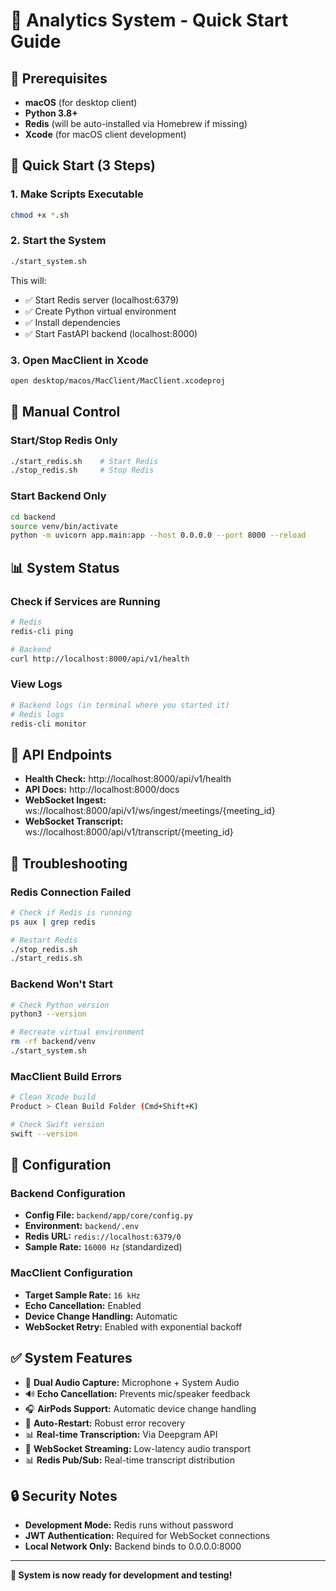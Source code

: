 # 🚀 Analytics System - Quick Start Guide

## 📝 Prerequisites

- **macOS** (for desktop client)
- **Python 3.8+** 
- **Redis** (will be auto-installed via Homebrew if missing)
- **Xcode** (for macOS client development)

## 🏁 Quick Start (3 Steps)

### 1. Make Scripts Executable
```bash
chmod +x *.sh
```

### 2. Start the System
```bash
./start_system.sh
```

This will:
- ✅ Start Redis server (localhost:6379)
- ✅ Create Python virtual environment
- ✅ Install dependencies
- ✅ Start FastAPI backend (localhost:8000)

### 3. Open MacClient in Xcode
```bash
open desktop/macos/MacClient/MacClient.xcodeproj
```

## 🔧 Manual Control

### Start/Stop Redis Only
```bash
./start_redis.sh    # Start Redis
./stop_redis.sh     # Stop Redis
```

### Start Backend Only
```bash
cd backend
source venv/bin/activate
python -m uvicorn app.main:app --host 0.0.0.0 --port 8000 --reload
```

## 📊 System Status

### Check if Services are Running
```bash
# Redis
redis-cli ping

# Backend
curl http://localhost:8000/api/v1/health
```

### View Logs
```bash
# Backend logs (in terminal where you started it)
# Redis logs
redis-cli monitor
```

## 🎯 API Endpoints

- **Health Check:** http://localhost:8000/api/v1/health
- **API Docs:** http://localhost:8000/docs
- **WebSocket Ingest:** ws://localhost:8000/api/v1/ws/ingest/meetings/{meeting_id}
- **WebSocket Transcript:** ws://localhost:8000/api/v1/transcript/{meeting_id}

## 🚫 Troubleshooting

### Redis Connection Failed
```bash
# Check if Redis is running
ps aux | grep redis

# Restart Redis
./stop_redis.sh
./start_redis.sh
```

### Backend Won't Start
```bash
# Check Python version
python3 --version

# Recreate virtual environment
rm -rf backend/venv
./start_system.sh
```

### MacClient Build Errors
```bash
# Clean Xcode build
Product > Clean Build Folder (Cmd+Shift+K)

# Check Swift version
swift --version
```

## 📝 Configuration

### Backend Configuration
- **Config File:** `backend/app/core/config.py`
- **Environment:** `backend/.env`
- **Redis URL:** `redis://localhost:6379/0`
- **Sample Rate:** `16000 Hz` (standardized)

### MacClient Configuration
- **Target Sample Rate:** `16 kHz`
- **Echo Cancellation:** Enabled
- **Device Change Handling:** Automatic
- **WebSocket Retry:** Enabled with exponential backoff

## ✅ System Features

- 🎤 **Dual Audio Capture:** Microphone + System Audio
- 🔊 **Echo Cancellation:** Prevents mic/speaker feedback
- 🎧 **AirPods Support:** Automatic device change handling
- 🔄 **Auto-Restart:** Robust error recovery
- 📊 **Real-time Transcription:** Via Deepgram API
- 🔌 **WebSocket Streaming:** Low-latency audio transport
- 📊 **Redis Pub/Sub:** Real-time transcript distribution

## 🔒 Security Notes

- **Development Mode:** Redis runs without password
- **JWT Authentication:** Required for WebSocket connections
- **Local Network Only:** Backend binds to 0.0.0.0:8000

---

**🎉 System is now ready for development and testing!**
